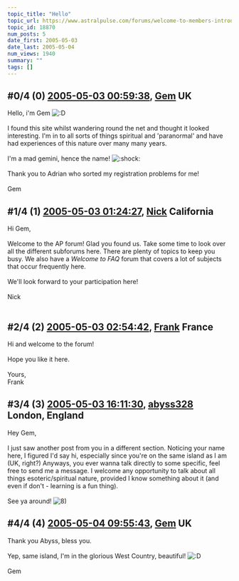 ```yaml
---
topic_title: "Hello"
topic_url: https://www.astralpulse.com/forums/welcome-to-members-introductions!/hello-18870
topic_id: 18870
num_posts: 5
date_first: 2005-05-03
date_last: 2005-05-04
num_views: 1940
summary: ""
tags: []
---
```


## \#0/4 (0) [2005-05-03 00:59:38](https://www.astralpulse.com/forums/index.php?msg=162873), [Gem](https://www.astralpulse.com/forums/profile/?u=9031) UK ##
<section>
Hello, i'm Gem
<img alt=":D" class="smiley" src="https://www.astralpulse.com/forums/Smileys/fugue/cheesy.png" title="Cheesy"/>
<br>
<br>
I found this site whilst wandering round the net and thought it looked interesting. I'm in to all sorts of things spiritual and 'paranormal' and have had experiences of this nature over many many years.
<br>
<br>
I'm a mad gemini, hence the name!
<img alt=":shock:" class="smiley" src="https://www.astralpulse.com/forums/Smileys/fugue/shocked.png" title="Shocked"/>
<br>
<br>
Thank you to Adrian who sorted my registration problems for me!
<br>
<br>
Gem
</section>

## \#1/4 (1) [2005-05-03 01:24:27](https://www.astralpulse.com/forums/index.php?msg=162878), [Nick](https://www.astralpulse.com/forums/profile/?u=2080) California ##
<section>
Hi Gem,
<br>
<br>
Welcome to the AP forum! Glad you found us. Take some time to look over all the different subforums here. There are plenty of topics to keep you busy. We also have a
<i>
 Welcome to FAQ
</i>
forum that covers a lot of subjects that occur frequently here.
<br>
<br>
We'll look forward to your participation here!
<br>
<br>
Nick
<br>
<br>
<img alt="" class="bbc_img" loading="lazy" src="http://www.clicksmilies.com/s0105/natur/nature-smiley-001.gif"/>
</section>

## \#2/4 (2) [2005-05-03 02:54:42](https://www.astralpulse.com/forums/index.php?msg=162890), [Frank](https://www.astralpulse.com/forums/profile/?u=359) France ##
<section>
Hi and welcome to the forum!
<br>
<br>
Hope you like it here.
<br>
<br>
Yours,
<br>
Frank
</section>

## \#3/4 (3) [2005-05-03 16:11:30](https://www.astralpulse.com/forums/index.php?msg=163009), [abyss328](https://www.astralpulse.com/forums/profile/?u=8835) London, England ##
<section>
Hey Gem,
<br>
<br>
I just saw another post from you in a different section. Noticing your name here, I figured I'd say hi, especially since you're on the same island as I am (UK, right?) Anyways, you ever wanna talk directly to some specific, feel free to send me a message. I welcome any opportunity to talk about all things esoteric/spiritual nature, provided I know something about it (and even if don't - learning is a fun thing).
<br>
<br>
See ya around!
<img alt="8)" class="smiley" src="https://www.astralpulse.com/forums/Smileys/fugue/cool.png" title="Cool"/>
</section>

## \#4/4 (4) [2005-05-04 09:55:43](https://www.astralpulse.com/forums/index.php?msg=163128), [Gem](https://www.astralpulse.com/forums/profile/?u=9031) UK ##
<section>
Thank you Abyss, bless you.
<br>
<br>
Yep, same island, I'm in the glorious West Country, beautiful!
<img alt=":D" class="smiley" src="https://www.astralpulse.com/forums/Smileys/fugue/cheesy.png" title="Cheesy"/>
<br>
<br>
Gem
</section>